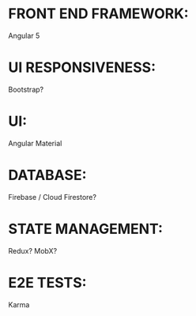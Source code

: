 # FRONT END FRAMEWORK: 
Angular 5

# UI RESPONSIVENESS: 
Bootstrap?

# UI: 
Angular Material

# DATABASE:
Firebase / Cloud Firestore?

# STATE MANAGEMENT:
Redux?  MobX? 

# E2E TESTS:
Karma